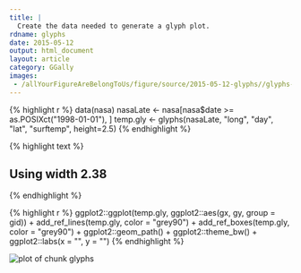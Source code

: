 ```yaml
---
title: |
  Create the data needed to generate a glyph plot.
rdname: glyphs
date: 2015-05-12
output: html_document
layout: article
category: GGally
images:
 - /allYourFigureAreBelongToUs/figure/source/2015-05-12-glyphs//glyphs-1.png
---
```





{% highlight r %}
data(nasa)
 nasaLate <- nasa[nasa$date >= as.POSIXct("1998-01-01"), ]
 temp.gly <- glyphs(nasaLate, "long", "day", "lat", "surftemp", height=2.5)
{% endhighlight %}



{% highlight text %}
## Using width 2.38
{% endhighlight %}



{% highlight r %}
 ggplot2::ggplot(temp.gly, ggplot2::aes(gx, gy, group = gid)) +
   add_ref_lines(temp.gly, color = "grey90") +
   add_ref_boxes(temp.gly, color = "grey90") +
   ggplot2::geom_path() +
   ggplot2::theme_bw() +
   ggplot2::labs(x = "", y = "")
{% endhighlight %}

![plot of chunk glyphs](/allYourFigureAreBelongToUs/figure/source/2015-05-12-glyphs/glyphs-1.png) 